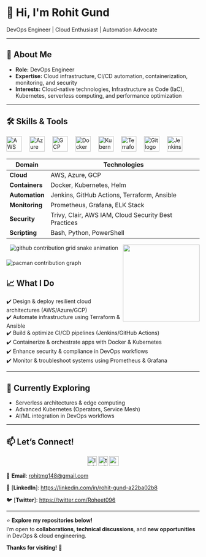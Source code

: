 # 👋 Hi, I'm Rohit Gund
DevOps Engineer | Cloud Enthusiast | Automation Advocate

---

## 🚀 About Me  
- **Role:** DevOps Engineer  
- **Expertise:** Cloud infrastructure, CI/CD automation, containerization, monitoring, and security  
- **Interests:** Cloud-native technologies, Infrastructure as Code (IaC), Kubernetes, serverless computing, and performance optimization  

---

## 🛠️ Skills & Tools  

<div align="left">
  <img src="https://cdn.jsdelivr.net/gh/devicons/devicon/icons/amazonwebservices/amazonwebservices-line-wordmark.svg" height="40" alt="AWS logo" />
  <img width="12" />
  <img src="https://cdn.jsdelivr.net/gh/devicons/devicon/icons/azure/azure-original.svg" height="40" alt="Azure logo" />
  <img width="12" />
  <img src="https://cdn.jsdelivr.net/gh/devicons/devicon/icons/googlecloud/googlecloud-original.svg" height="40" alt="GCP logo" />
  <img width="12" />
  <img src="https://cdn.jsdelivr.net/gh/devicons/devicon/icons/docker/docker-original.svg" height="40" alt="Docker logo" />
  <img width="12" />
  <img src="https://cdn.jsdelivr.net/gh/devicons/devicon/icons/kubernetes/kubernetes-plain.svg" height="40" alt="Kubernetes logo" />
  <img width="12" />
  <img src="https://cdn.jsdelivr.net/gh/devicons/devicon/icons/terraform/terraform-original.svg" height="40" alt="Terraform logo" />
  <img width="12" />
  <img src="https://cdn.jsdelivr.net/gh/devicons/devicon/icons/git/git-original.svg" height="40" alt="Git logo" />
  <img width="12" />
  <img src="https://cdn.jsdelivr.net/gh/devicons/devicon/icons/jenkins/jenkins-original.svg" height="40" alt="Jenkins logo" />
</div>


| **Domain**        | **Technologies**                                          |
|------------------|------------------------------------------------------------|
| **Cloud**         | AWS, Azure, GCP                                           |
| **Containers**    | Docker, Kubernetes, Helm                                  |
| **Automation**    | Jenkins, GitHub Actions, Terraform, Ansible               |
| **Monitoring**    | Prometheus, Grafana, ELK Stack                            |
| **Security**      | Trivy, Clair, AWS IAM, Cloud Security Best Practices      |
| **Scripting**     | Bash, Python, PowerShell                                  |


<img align="right" height="200" src="https://user-images.githubusercontent.com/74038190/212749447-bfb7e725-6987-49d9-ae85-2015e3e7cc41.gif" />

<div align="center">
  <picture>
    <source media="(prefers-color-scheme: dark)" srcset="https://raw.githubusercontent.com/hasanmonsur/hasanmonsur/main/github-user-contribution.svg">
    <source media="(prefers-color-scheme: light)" srcset="https://raw.githubusercontent.com/hasanmonsur/hasanmonsur/main/github-user-contribution.svg">
    <img alt="github contribution grid snake animation" src="https://raw.githubusercontent.com/hasanmonsur/hasanmonsur/main/github-user-contribution.svg">
  </picture>
</div>

###

<picture>
  <source media="(prefers-color-scheme: dark)" srcset="https://raw.githubusercontent.com/maurodesouza/maurodesouza/output/pacman-contribution-graph-dark.svg">
  <source media="(prefers-color-scheme: light)" srcset="https://raw.githubusercontent.com/maurodesouza/maurodesouza/output/pacman-contribution-graph.svg">
  <img alt="pacman contribution graph" src="https://raw.githubusercontent.com/maurodesouza/maurodesouza/output/pacman-contribution-graph.svg">
</picture>

###

## 📈 What I Do  
✔️ Design & deploy resilient cloud architectures (AWS/Azure/GCP)  
✔️ Automate infrastructure using Terraform & Ansible  
✔️ Build & optimize CI/CD pipelines (Jenkins/GitHub Actions)  
✔️ Containerize & orchestrate apps with Docker & Kubernetes  
✔️ Enhance security & compliance in DevOps workflows  
✔️ Monitor & troubleshoot systems using Prometheus & Grafana  

---

## 🌱 Currently Exploring  
- Serverless architectures & edge computing  
- Advanced Kubernetes (Operators, Service Mesh)  
- AI/ML integration in DevOps workflows  

---

## 📫 Let’s Connect!  

<div align="center">
  <img src="https://img.shields.io/static/v1?message=LinkedIn&logo=linkedin&label=&color=0077B5&logoColor=white&labelColor=&style=for-the-badge" height="25" alt="linkedin logo" />
  <img src="https://img.shields.io/static/v1?message=Twitter&logo=twitter&label=&color=1DA1F2&logoColor=white&labelColor=&style=for-the-badge" height="25" alt="twitter logo" />
  <img src="https://img.shields.io/static/v1?message=Gmail&logo=gmail&label=&color=D14836&logoColor=white&labelColor=&style=for-the-badge" height="25" alt="gmail logo" />
</div>


📧 **Email**: rohitmg148@gmail.com  

🔗 [**LinkedIn**]: https://linkedin.com/in/rohit-gund-a22ba02b8

🐦 [**Twitter**]: https://twitter.com/Roheet096


---

⭐ **Explore my repositories below!**  
I’m open to **collaborations**, **technical discussions**, and **new opportunities** in DevOps & cloud engineering.  

**Thanks for visiting!** 🚀

